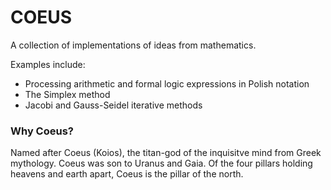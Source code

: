 # COEUS
A collection of implementations of ideas from mathematics.

Examples include:
- Processing arithmetic and formal logic expressions in Polish notation
- The Simplex method
- Jacobi and Gauss-Seidel iterative methods

### Why Coeus?
Named after Coeus (Koios), the titan-god of the inquisitve mind from Greek mythology. Coeus was son to Uranus and Gaia. Of the four pillars holding heavens and earth apart, Coeus is the pillar of the north.

